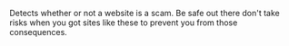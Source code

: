 Detects whether or not a website is a scam. Be safe out there don't take risks when you got sites like these to prevent you from those consequences.

